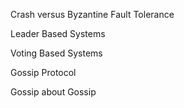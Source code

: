Crash versus Byzantine Fault Tolerance

Leader Based Systems

Voting Based Systems

Gossip Protocol

Gossip about Gossip
